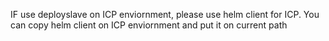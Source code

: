 IF use deployslave on ICP enviornment, please use helm client for ICP. You can copy helm client on ICP enviornment and put it on current 
path
